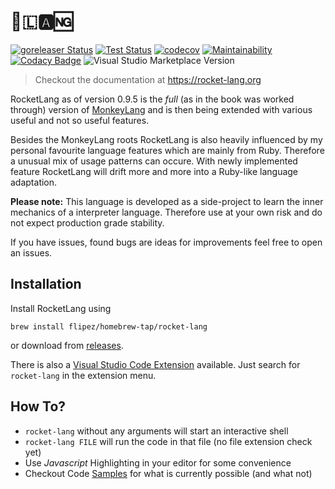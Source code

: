# 🚀🇱🅰🆖

[![goreleaser Status](https://github.com/Flipez/rocket-lang/actions/workflows/release.yml/badge.svg)](https://github.com/Flipez/rocket-lang/actions/workflows/release.yml)
[![Test Status](https://github.com/Flipez/rocket-lang/actions/workflows/test.yml/badge.svg)](https://github.com/Flipez/rocket-lang/actions/workflows/test.yml)
[![codecov](https://codecov.io/gh/Flipez/rocket-lang/branch/master/graph/badge.svg)](https://codecov.io/gh/Flipez/rocket-lang)
[![Maintainability](https://api.codeclimate.com/v1/badges/800d0f48a5b283fc4627/maintainability)](https://codeclimate.com/github/Flipez/rocket-lang/maintainability)
[![Codacy Badge](https://app.codacy.com/project/badge/Grade/1615fca430c4489aaf292c0e9bb2e797)](https://www.codacy.com/gh/Flipez/rocket-lang/dashboard?utm_source=github.com&amp;utm_medium=referral&amp;utm_content=Flipez/rocket-lang&amp;utm_campaign=Badge_Grade)
![Visual Studio Marketplace Version](https://img.shields.io/visual-studio-marketplace/v/Flipez.rocket-lang-support?label=vscode%20extension%20version)

> Checkout the documentation at https://rocket-lang.org

RocketLang as of version 0.9.5 is the _full_ (as in the book was worked through) version of [MonkeyLang](https://monkeylang.org/) and is then being extended with various useful and not so useful features.

Besides the MonkeyLang roots RocketLang is also heavily influenced by my personal favourite language features which are mainly from Ruby. Therefore a unusual mix of usage patterns can occure. With newly implemented feature RocketLang will drift more and more into a Ruby-like language adaptation.

**Please note:** This language is developed as a side-project to learn the inner mechanics of a interpreter language. Therefore use at your own risk and do not expect production grade stability.

If you have issues, found bugs are ideas for improvements feel free to open an issues.

## Installation

Install RocketLang using

```
brew install flipez/homebrew-tap/rocket-lang
```
or download from [releases](https://github.com/Flipez/rocket-lang/releases).

There is also a [Visual Studio Code Extension](https://marketplace.visualstudio.com/items?itemName=Flipez.rocket-lang-support) available. Just search for `rocket-lang` in the extension menu.

## How To?

* `rocket-lang` without any arguments will start an interactive shell
* `rocket-lang FILE` will run the code in that file (no file extension check yet)
* Use _Javascript_ Highlighting in your editor for some convenience
* Checkout Code [Samples](examples/) for what is currently possible (and what not)
